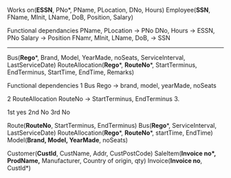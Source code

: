 Works on(**ESSN**, PNo*, PName, PLocation, DNo, Hours)
Employee(**SSN**, FName, MInit, LName, DoB, Position, Salary)

Functional dependancies
PName, PLocation -> PNo
DNo, Hours -> ESSN, PNo
Salary -> Position
FNamr, MInit, LName, DoB,  -> SSN




- - -

Bus(**Rego**\*, Brand, Model, YearMade, noSeats, ServiceInterval, LastServiceDate)
RouteAllocation(**Rego**\*, **RouteNo**\*, StartTerminus, EndTerminus, StartTime, EndTime, Remarks)

Functional dependencies
1
Bus
Rego -> brand, model, yearMade, noSeats

2
RouteAllocation
RouteNo -> StartTerminus, EndTerminus
3.

1st yes
2nd No
3rd No


Route(**RouteNo**, StartTerminus, EndTerminus)
Bus(**Rego**\*, ServiceInterval, LastServiceDate)
RouteAllocation(**Rego**\*, **RouteNo**\*, startTime, EndTime)
Model(**Brand, Model, YearMade**, noSeats)


Customer(**CustId**, CustName, Addr, CustPostCode)
SaleItem(**Invoice no\*,  ProdName,** Manufacturer, Country of origin, qty)
Invoice(**Invoice no**, CustId\*)
